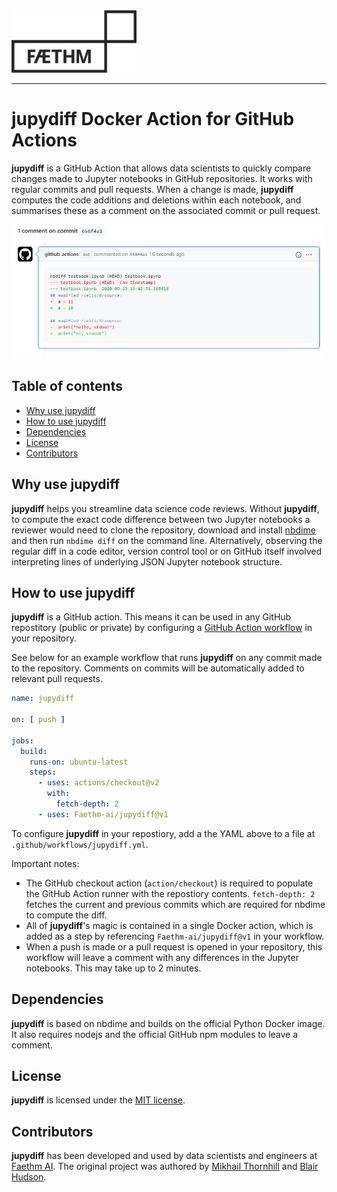 <img src="docs/logo.png" width="200px">

-----------------

# jupydiff Docker Action for GitHub Actions
**jupydiff** is a GitHub Action that allows data scientists to quickly compare changes made to Jupyter notebooks in GitHub repositories. It works with regular commits and pull requests. When a change is made, **jupydiff** computes the code additions and deletions within each notebook, and summarises these as a comment on the associated commit or pull request.

<div align="center">
  <img src="docs/output.png">
</div>

## Table of contents
* [Why use jupydiff](#Why-use-jupydiff)
* [How to use jupydiff](#How-to-use-jupydiff)
* [Dependencies](#Dependencies)
* [License](#License)
* [Contributors](#Contributors)

## Why use jupydiff
**jupydiff** helps you streamline data science code reviews. Without **jupydiff**, to compute the exact code difference between two Jupyter notebooks a reviewer would need to clone the repository, download and install [nbdime](https://github.com/jupyter/nbdime) and then run `nbdime diff` on the command line. Alternatively, observing the regular diff in a code editor, version control tool or on GitHub itself involved interpreting lines of underlying JSON Jupyter notebook structure.

## How to use jupydiff
**jupydiff** is a GitHub action. This means it can be used in any GitHub repostitory (public or private) by configuring a [GitHub Action workflow](https://docs.github.com/en/free-pro-team@latest/actions/reference/workflow-syntax-for-github-actions) in your repository.

See below for an example workflow that runs **jupydiff** on any commit made to the repository. Comments on commits will be automatically added to relevant pull requests.

```yaml
name: jupydiff

on: [ push ]

jobs:
  build:
    runs-on: ubuntu-latest
    steps:
      - uses: actions/checkout@v2
        with:
          fetch-depth: 2
      - uses: Faethm-ai/jupydiff@v1
```

To configure **jupydiff** in your repostiory, add a the YAML above to a file at `.github/workflows/jupydiff.yml`.

Important notes:
* The GitHub checkout action (`action/checkout`) is required to populate the GitHub Action runner with the repostiory contents. `fetch-depth: 2` fetches the current and previous commits which are required for nbdime to compute the diff.
* All of **jupydiff**'s magic is contained in a single Docker action, which is added as a step by referencing `Faethm-ai/jupydiff@v1` in your workflow.
* When a push is made or a pull request is opened in your repository, this workflow will leave a comment with any differences in the Jupyter notebooks. This may take up to 2 minutes.

## Dependencies
**jupydiff** is based on nbdime and builds on the official Python Docker image. It also requires nodejs and the official GitHub npm modules to leave a comment. 

## License
**jupydiff** is licensed under the [MIT license](LICENSE).

## Contributors
**jupydiff** has been developed and used by data scientists and engineers at [Faethm AI](https://faethm.ai). The original project was authored by [Mikhail Thornhill](https://github.com/MikhailTH) and [Blair Hudson](https://github.com/blairhudson).
